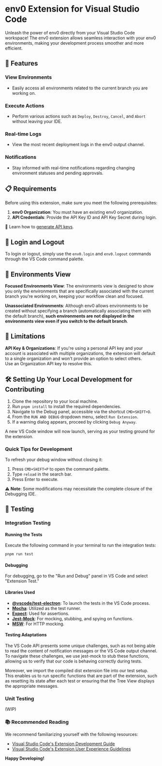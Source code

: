 # env0 Extension for Visual Studio Code

Unleash the power of env0 directly from your Visual Studio Code workspace! The env0 extension allows seamless interaction with your env0 environments, making your development process smoother and more efficient.

## 🌟 Features

### View Environments
- Easily access all environments related to the current branch you are working on.

### Execute Actions
- Perform various actions such as `Deploy`, `Destroy`, `Cancel`, and `Abort` without leaving your IDE.

### Real-time Logs
- View the most recent deployment logs in the env0 output channel.

### Notifications
- Stay informed with real-time notifications regarding changing environment statuses and pending approvals.


## 📋 Requirements

Before using this extension, make sure you meet the following prerequisites:

1. **env0 Organization**: You must have an existing env0 organization.
2. **API Credentials**: Provide the API Key ID and API Key Secret during login.

🔗 Learn how to [generate API keys](https://docs.env0.com/docs/api-keys).

## 🔑 Login and Logout

To login or logout, simply use the `env0.login` and `env0.logout` commands through the VS Code command palette.

## 🌳 Environments View

**Focused Environments View**: The environments view is designed to show you only the environments that are specifically associated with the current branch you're working on, keeping your workflow clean and focused.

**Unassociated Environments**: Although env0 allows environments to be created without specifying a branch (automatically associating them with the default branch), **such environments are not displayed in the environments view even if you switch to the default branch**.

## 🚧 Limitations

**API Key & Organizations**: If you're using a personal API key and your account is associated with multiple organizations, the extension will default to a single organization and won't provide an option to select others.  
Use an Organization API key to resolve this.

## 🛠 Setting Up Your Local Development for Contributing

1. Clone the repository to your local machine.
2. Run `pnpm install` to install the required dependencies.
3. Navigate to the Debug panel, accessible via the shortcut `CMD+SHIFT+D`.
4. From the `RUN AND DEBUG` dropdown menu, select `Run Extension`.
5. If a warning dialog appears, proceed by clicking `Debug Anyway`.

A new VS Code window will now launch, serving as your testing ground for the extension.

### Quick Tips for Development

To refresh your debug window without closing it:
1. Press `CMD+SHIFT+P` to open the command palette.
2. Type `reload` in the search bar.
3. Press Enter to execute.

⚠️ **Note**: Some modifications may necessitate the complete closure of the Debugging IDE.

## 🧪 Testing

### Integration Testing

#### Running the Tests

Execute the following command in your terminal to run the integration tests:
```bash
pnpm run test
```

#### Debugging

For debugging, go to the "Run and Debug" panel in VS Code and select "Extension Test."

#### Libraries Used

- [**@vscode/test-electron**](https://www.npmjs.com/package/@vscode/test-electron): To launch the tests in the VS Code process.
- [**Mocha**](https://www.npmjs.com/package/mocha): Utilized as the test runner.
- [**Expect**](https://www.npmjs.com/package/expect): Used for assertions.
- [**Jest-Mock**](https://www.npmjs.com/package/jest-mock): For mocking, stubbing, and spying on functions.
- [**MSW**](https://www.npmjs.com/package/jest-mock): For HTTP mocking.

#### Testing Adaptations

The VS Code API presents some unique challenges, such as not being able to read the content of notification messages or the VS Code output channel. To navigate these challenges, we use jest-mock to stub these functions, allowing us to verify that our code is behaving correctly during tests.

Moreover, we import the compiled dist extension file into our test setup. This enables us to run specific functions that are part of the extension, such as resetting its state after each test or ensuring that the Tree View displays the appropriate messages.

### Unit Testing
(WIP)

### 📚 Recommended Reading

We recommend familiarizing yourself with the following resources:

- [Visual Studio Code's Extension Development Guide](https://code.visualstudio.com/api/extension-guides/overview)
- [Visual Studio Code's Extension User Experience Guidelines](https://code.visualstudio.com/api/ux-guidelines/overview)


**Happy Developing!**
